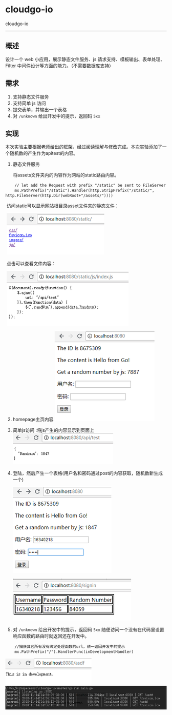 # cloudgo-io
cloudgo-io

---
## 概述

设计一个 web 小应用，展示静态文件服务、js 请求支持、模板输出、表单处理、Filter 中间件设计等方面的能力。（不需要数据库支持）

## 需求

1. 支持静态文件服务
2. 支持简单 js 访问
3. 提交表单，并输出一个表格
4. 对 `/unknown` 给出开发中的提示，返回码 `5xx`

## 实现

本次实验主要根据老师给出的框架，经过阅读理解与修改完成。本次实验添加了一个随机数的产生作为apitest的内容。

1. 静态文件服务

   将assets文件夹内的内容作为网站的static路由内容。
```
    // let add the Request with prefix "/static" be sent to FileServer
    mx.PathPrefix("/static").Handler(http.StripPrefix("/static/", http.FileServer(http.Dir(webRoot+"/assets/"))))
```

​	访问static可以显示网站根目录asset文件夹的静态文件：

​	![static](./assets/images/static.png)

​	点击可以查看文件内容：

​	![static2](./assets/images/static2.png)



2. homepage主页内容
   ![index](./assets/images/index.png)

3. 简单js访问 :将js产生的内容显示到页面上
   ![js](./assets/images/js.png)  

4. 登陆，然后产生一个表格(用户名和密码通过post的内容获取，随机数新生成一个)

   ![login1](./assets/images/login1.png)

   ![login2](./assets/images/login2.png)


5. 对 `/unknown` 给出开发中的提示，返回码 `5xx`  随便访问一个没有在代码里设置响应函数的路由时就返回还在开发中。
```
    //捕获其它所有没有绑定处理函数的url，统一返回开发中的提示
    mx.PathPrefix("/").HandlerFunc(inDevelopmentHandler)
```
![imp](./assets/images/imp.png)  
![501](./assets/images/501.png)